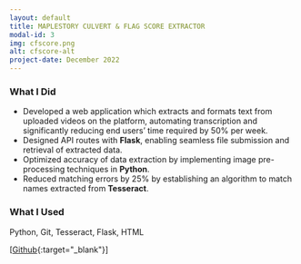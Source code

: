 ```yaml
---
layout: default
title: MAPLESTORY CULVERT & FLAG SCORE EXTRACTOR
modal-id: 3
img: cfscore.png
alt: cfscore-alt
project-date: December 2022
---
```


### What I Did
- Developed a web application which extracts and formats text from uploaded videos on the platform, automating transcription and significantly reducing end users’ time required by 50% per week.
- Designed API routes with **Flask**, enabling seamless file submission and retrieval of extracted data.
- Optimized accuracy of data extraction by implementing image pre-processing techniques in **Python**.
- Reduced matching errors by 25% by establishing an algorithm to match names extracted from **Tesseract**.

### What I Used
Python, Git, Tesseract, Flask, HTML

[[Github](https://github.com/j3li/maplestory-culvert-flag-score-extractor){:target="_blank"}]
